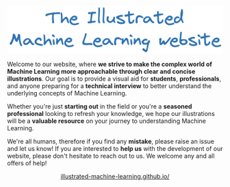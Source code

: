 
<p align="center">
    <img src="img/banner.png" >
</p>

Welcome to our website, where **we strive to make the complex world of Machine Learning more approachable through clear and concise illustrations**. Our goal is to provide a visual aid for **students**, **professionals**, and anyone preparing for a **technical interview** to better understand the underlying concepts of Machine Learning. 

Whether you're just **starting out** in the field or you're a **seasoned professional** looking to refresh your knowledge, we hope our illustrations will be a **valuable resource** on your journey to understanding Machine Learning. 

We're all humans, therefore if you find any **mistake**, please raise an issue and let us know! If you are interested to **help us** with the development of our website, please don't hesitate to reach out to us. We welcome any and all offers of help!

<p align="center">
    <a href="https://illustrated-machine-learning.github.io/">illustrated-machine-learning.github.io/</a>
</p>
